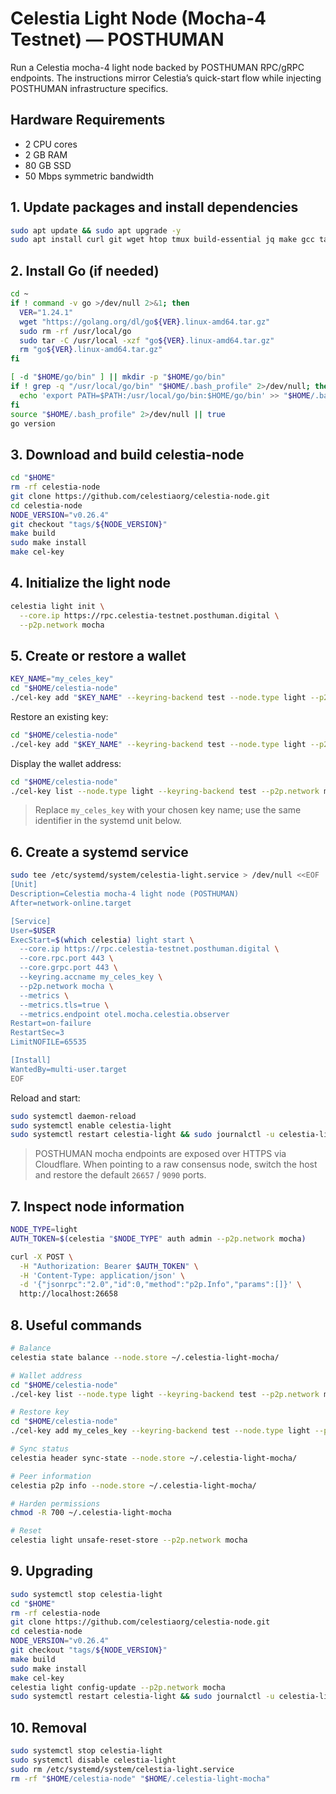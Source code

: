 # Celestia Light Node (Mocha-4 Testnet) — POSTHUMAN

Run a Celestia mocha-4 light node backed by POSTHUMAN RPC/gRPC endpoints. The instructions mirror Celestia’s quick-start flow while injecting POSTHUMAN infrastructure specifics.

## Hardware Requirements
- 2 CPU cores  
- 2 GB RAM  
- 80 GB SSD  
- 50 Mbps symmetric bandwidth

## 1. Update packages and install dependencies
```bash
sudo apt update && sudo apt upgrade -y
sudo apt install curl git wget htop tmux build-essential jq make gcc tar clang pkg-config libssl-dev ncdu -y
```

## 2. Install Go (if needed)
```bash
cd ~
if ! command -v go >/dev/null 2>&1; then
  VER="1.24.1"
  wget "https://golang.org/dl/go${VER}.linux-amd64.tar.gz"
  sudo rm -rf /usr/local/go
  sudo tar -C /usr/local -xzf "go${VER}.linux-amd64.tar.gz"
  rm "go${VER}.linux-amd64.tar.gz"
fi

[ -d "$HOME/go/bin" ] || mkdir -p "$HOME/go/bin"
if ! grep -q "/usr/local/go/bin" "$HOME/.bash_profile" 2>/dev/null; then
  echo 'export PATH=$PATH:/usr/local/go/bin:$HOME/go/bin' >> "$HOME/.bash_profile"
fi
source "$HOME/.bash_profile" 2>/dev/null || true
go version
```

## 3. Download and build celestia-node
```bash
cd "$HOME"
rm -rf celestia-node
git clone https://github.com/celestiaorg/celestia-node.git
cd celestia-node
NODE_VERSION="v0.26.4"
git checkout "tags/${NODE_VERSION}"
make build
sudo make install
make cel-key
```

## 4. Initialize the light node
```bash
celestia light init \
  --core.ip https://rpc.celestia-testnet.posthuman.digital \
  --p2p.network mocha
```

## 5. Create or restore a wallet
```bash
KEY_NAME="my_celes_key"
cd "$HOME/celestia-node"
./cel-key add "$KEY_NAME" --keyring-backend test --node.type light --p2p.network mocha
```

Restore an existing key:
```bash
cd "$HOME/celestia-node"
./cel-key add "$KEY_NAME" --keyring-backend test --node.type light --p2p.network mocha --recover
```

Display the wallet address:
```bash
cd "$HOME/celestia-node"
./cel-key list --node.type light --keyring-backend test --p2p.network mocha
```

> Replace `my_celes_key` with your chosen key name; use the same identifier in the systemd unit below.

## 6. Create a systemd service
```bash
sudo tee /etc/systemd/system/celestia-light.service > /dev/null <<EOF
[Unit]
Description=Celestia mocha-4 light node (POSTHUMAN)
After=network-online.target

[Service]
User=$USER
ExecStart=$(which celestia) light start \
  --core.ip https://rpc.celestia-testnet.posthuman.digital \
  --core.rpc.port 443 \
  --core.grpc.port 443 \
  --keyring.accname my_celes_key \
  --p2p.network mocha \
  --metrics \
  --metrics.tls=true \
  --metrics.endpoint otel.mocha.celestia.observer
Restart=on-failure
RestartSec=3
LimitNOFILE=65535

[Install]
WantedBy=multi-user.target
EOF
```

Reload and start:
```bash
sudo systemctl daemon-reload
sudo systemctl enable celestia-light
sudo systemctl restart celestia-light && sudo journalctl -u celestia-light -fo cat
```

> POSTHUMAN mocha endpoints are exposed over HTTPS via Cloudflare. When pointing to a raw consensus node, switch the host and restore the default `26657` / `9090` ports.

## 7. Inspect node information
```bash
NODE_TYPE=light
AUTH_TOKEN=$(celestia "$NODE_TYPE" auth admin --p2p.network mocha)

curl -X POST \
  -H "Authorization: Bearer $AUTH_TOKEN" \
  -H 'Content-Type: application/json' \
  -d '{"jsonrpc":"2.0","id":0,"method":"p2p.Info","params":[]}' \
  http://localhost:26658
```

## 8. Useful commands

```bash
# Balance
celestia state balance --node.store ~/.celestia-light-mocha/

# Wallet address
cd "$HOME/celestia-node"
./cel-key list --node.type light --keyring-backend test --p2p.network mocha

# Restore key
cd "$HOME/celestia-node"
./cel-key add my_celes_key --keyring-backend test --node.type light --p2p.network mocha --recover

# Sync status
celestia header sync-state --node.store ~/.celestia-light-mocha/

# Peer information
celestia p2p info --node.store ~/.celestia-light-mocha/

# Harden permissions
chmod -R 700 ~/.celestia-light-mocha

# Reset
celestia light unsafe-reset-store --p2p.network mocha
```

## 9. Upgrading
```bash
sudo systemctl stop celestia-light
cd "$HOME"
rm -rf celestia-node
git clone https://github.com/celestiaorg/celestia-node.git
cd celestia-node
NODE_VERSION="v0.26.4"
git checkout "tags/${NODE_VERSION}"
make build
sudo make install
make cel-key
celestia light config-update --p2p.network mocha
sudo systemctl restart celestia-light && sudo journalctl -u celestia-light -fo cat
```

## 10. Removal
```bash
sudo systemctl stop celestia-light
sudo systemctl disable celestia-light
sudo rm /etc/systemd/system/celestia-light.service
rm -rf "$HOME/celestia-node" "$HOME/.celestia-light-mocha"
```
